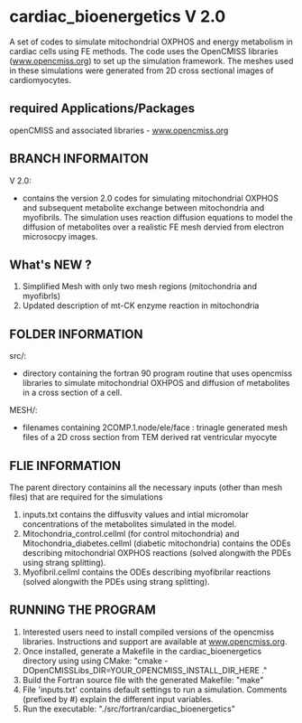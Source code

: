 cardiac_bioenergetics V 2.0
===========

A set of codes to simulate mitochondrial OXPHOS and energy metabolism in cardiac cells using FE methods. 
The code uses the OpenCMISS libraries (www.opencmiss.org) to set up the simulation framework. The meshes used in these simulations were generated from
2D cross sectional images of cardiomyocytes. 

**required Applications/Packages**
----------------------------------
openCMISS and associated libraries - www.opencmiss.org

**BRANCH INFORMAITON**
----------------------
V 2.0:
 - contains the version 2.0 codes for simulating mitochondrial OXPHOS and subsequent metabolite exchange between mitochondria and myofibrils. 
The simulation uses reaction diffusion equations to model the diffusion of metabolites over a realistic FE mesh dervied from electron 
microsocpy images. 

**What's NEW ?**
----------------------
1. Simplified Mesh with only two mesh regions (mitochondria and myofibrls)
2. Updated description of mt-CK enzyme reaction in mitochondria

**FOLDER INFORMATION**
----------------------
 src/:
 - directory containing the fortran 90 program routine that uses opencmiss libraries to simulate mitochondrial OXHPOS and diffusion of metabolites in a cross section of a cell.

 MESH/:
 - filenames containing 2COMP.1.node/ele/face : trinagle generated mesh files of a 2D cross section from TEM derived rat ventricular myocyte
        
 **FLIE INFORMATION**
----------------------
 The parent directory containins all the necessary inputs (other than mesh files) that are required for the simulations
 1. inputs.txt contains the diffusvity values and intial micromolar concentrations of the metabolites simulated in the model.
 2. Mitochondria_control.cellml (for control mitochondria) and Mitochondria_diabetes.cellml (diabetic mitochondria) 
    contains the ODEs describing mitochondrial OXPHOS reactions (solved alongwith the PDEs using strang splitting). 
 3. Myofibril.cellml contains the ODEs describing myofibrilar reactions (solved alongwith the PDEs using strang splitting). 


RUNNING THE PROGRAM
-------------------
1. Interested users need to install compiled versions of the opencmiss libraries. Instructions and support are available at www.opencmiss.org. 
2. Once installed, generate a Makefile in the cardiac_bioenergetics directory using using CMake: "cmake -DOpenCMISSLibs_DIR=YOUR_OPENCMISS_INSTALL_DIR_HERE ."
3. Build the Fortran source file with the generated Makefile: "make"
4. File 'inputs.txt' contains default settings to run a simulation. Comments (prefixed by #) explain the different input variables.
5. Run the executable: "./src/fortran/cardiac_bioenergetics"
